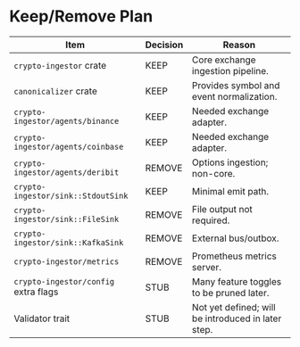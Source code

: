 # Keep/Remove Plan

| Item | Decision | Reason |
| --- | --- | --- |
| `crypto-ingestor` crate | KEEP | Core exchange ingestion pipeline. |
| `canonicalizer` crate | KEEP | Provides symbol and event normalization. |
| `crypto-ingestor/agents/binance` | KEEP | Needed exchange adapter. |
| `crypto-ingestor/agents/coinbase` | KEEP | Needed exchange adapter. |
| `crypto-ingestor/agents/deribit` | REMOVE | Options ingestion; non-core. |
| `crypto-ingestor/sink::StdoutSink` | KEEP | Minimal emit path. |
| `crypto-ingestor/sink::FileSink` | REMOVE | File output not required. |
| `crypto-ingestor/sink::KafkaSink` | REMOVE | External bus/outbox. |
| `crypto-ingestor/metrics` | REMOVE | Prometheus metrics server. |
| `crypto-ingestor/config` extra flags | STUB | Many feature toggles to be pruned later. |
| Validator trait | STUB | Not yet defined; will be introduced in later step. |
